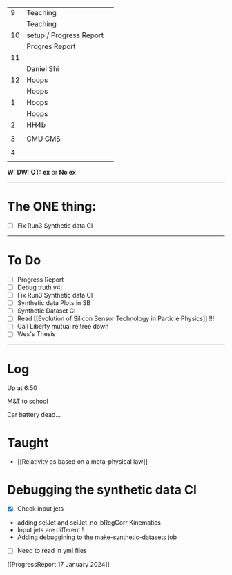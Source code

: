 
|     |                         |     |
| --- | ----------------------- | --- |
| 9   | Teaching                |     |
|     | Teaching                |     |
| 10  | setup / Progress Report |     |
|     | Progres Report          |     |
| 11  |                         |     |
|     | Daniel Shi              |     |
| 12  | Hoops                   |     |
|     | Hoops                   |     |
| 1   | Hoops                   |     |
|     | Hoops                   |     |
| 2   | HH4b                    |     |
|     |                         |     |
| 3   | CMU CMS                 |     |
|     |                         |     |
| 4   |                         |     |
|     |                         |     |

**W:**
**DW:**
**OT:**
**ex** or **No ex**

---
# The ONE thing: 
- [ ]  Fix Run3 Synthetic data CI

---
# To Do

- [ ] Progress Report
- [ ] Debug truth v4j
- [ ] Fix Run3 Synthetic data CI
- [ ]  Synthetic data Plots in SB 
- [ ] Synthetic Dataset CI
- [ ] Read [[Evolution of Silicon Sensor Technology in Particle Physics]] !!!
- [ ] Call Liberty mutual re:tree down
- [ ] Wes's Thesis

---

# Log

Up at 6:50 

M&T to school 

Car battery dead...

# Taught
- [[Relativity as based on a meta-physical law]]


# Debugging the synthetic data CI
- [x] Check input jets
- adding selJet and selJet_no_bRegCorr Kinematics
- Input jets are different ! 
- Adding debuggining to the make-synthetic-datasets job
- [ ] Need to read in yml files

[[ProgressReport 17 January 2024]]
